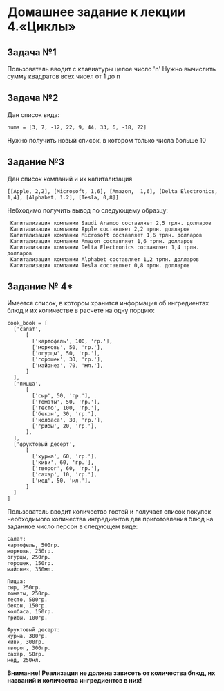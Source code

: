 # Домашнее задание к лекции 4.«Циклы»

## Задача №1
Пользователь вводит с клавиатуры целое число 'n'
Нужно вычислить сумму квадратов всех чисел от 1 до n


## Задача №2
Дан список вида:
```
nums = [3, 7, -12, 22, 9, 44, 33, 6, -18, 22] 
```
Нужно получить новый список, в котором только числа больше 10

## Задание №3

Дан список компаний и их  капитализация
```
[[Apple, 2,2], [Microsoft, 1,6], [Amazon,  1,6], [Delta Electronics, 1,4], [Alphabet, 1.2], [Tesla, 0,8]]

```
Небходимо получить вывод по следующему образцу:
```
 Капитализация компании Saudi Aramco составляет 2,5 трлн. долларов
 Капитализация компании Apple составляет 2,2 трлн. долларов
 Капитализация компании Microsoft составляет 1,6 трлн. долларов
 Капитализация компании Amazon составляет 1,6 трлн. долларов
 Капитализация компании Delta Electronics составляет 1,4 трлн. долларов
 Капитализация компании Alphabet составляет 1,2 трлн. долларов
 Капитализация компании Tesla составляет 0,8 трлн. долларов
```

## Задание № 4*
Имеется список, в котором хранится информация об ингредиентах блюд и их количестве в расчете на одну порцию:
```
cook_book = [
  ['салат',
      [
        ['картофель', 100, 'гр.'],
        ['морковь', 50, 'гр.'],
        ['огурцы', 50, 'гр.'],
        ['горошек', 30, 'гр.'],
        ['майонез', 70, 'мл.'],
      ]
  ],
  ['пицца',  
      [
        ['сыр', 50, 'гр.'],
        ['томаты', 50, 'гр.'],
        ['тесто', 100, 'гр.'],
        ['бекон', 30, 'гр.'],
        ['колбаса', 30, 'гр.'],
        ['грибы', 20, 'гр.'],
      ],
  ],
  ['фруктовый десерт',
      [
        ['хурма', 60, 'гр.'],
        ['киви', 60, 'гр.'],
        ['творог', 60, 'гр.'],
        ['сахар', 10, 'гр.'],
        ['мед', 50, 'мл.'],  
      ]
  ]
]
```    
Пользователь вводит количество гостей и получает список покупок необходимого количества ингредиентов для приготовления блюд на 
заданное число персон в следующем виде:

```
Салат:
картофель, 500гр.
морковь, 250гр.
огурцы, 250гр.
горошек, 150гр.
майонез, 350мл.

Пицца:
сыр, 250гр.
томаты, 250гр.
тесто, 500гр.
бекон, 150гр.
колбаса, 150гр.
грибы, 100гр.

Фруктовый десерт:
хурма, 300гр.
киви, 300гр.
творог, 300гр.
сахар, 50гр.
мед, 250мл.
```
**Внимание! Реализация не должна зависеть от количества блюд, их названий и количества ингредиентов в них!**
